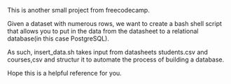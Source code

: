 This is another small project from freecodecamp.

Given a dataset with numerous rows, we want to create a bash shell script that allows you to put in the data from the datasheet to a relational database(in this case PostgreSQL).

As such, insert_data.sh takes input from datasheets students.csv and courses,csv and structur it to automate the process of building a database.

Hope this is a helpful reference for you.
